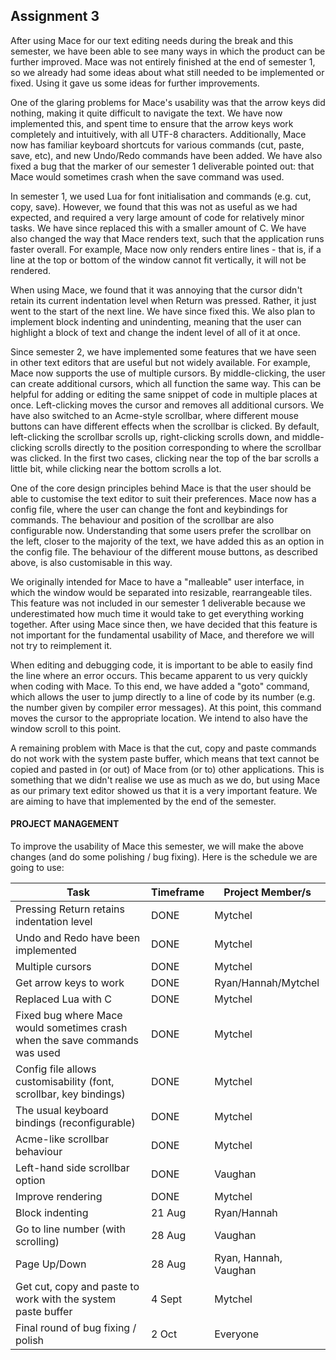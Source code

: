 ## Assignment 3

After using Mace for our text editing needs during the break and this semester, we have been able to see many ways in which the product can be further improved. Mace was not entirely finished at the end of semester 1, so we already had some ideas about what still needed to be implemented or fixed. Using it gave us some ideas for further improvements.

One of the glaring problems for Mace's usability was that the arrow keys did nothing, making it quite difficult to navigate the text. We have now implemented this, and spent time to ensure that the arrow keys work completely and intuitively, with all UTF-8 characters. Additionally, Mace now has familiar keyboard shortcuts for various commands (cut, paste, save, etc), and new Undo/Redo commands have been added. We have also fixed a bug that the marker of our semester 1 deliverable pointed out: that Mace would sometimes crash when the save command was used.

In semester 1, we used Lua for font initialisation and commands (e.g. cut, copy, save). However, we found that this was not as useful as we had expected, and required a very large amount of code for relatively minor tasks. We have since replaced this with a smaller amount of C. We have also changed the way that Mace renders text, such that the application runs faster overall. For example, Mace now only renders entire lines - that is, if a line at the top or bottom of the window cannot fit vertically, it will not be rendered.

When using Mace, we found that it was annoying that the cursor didn't retain its current indentation level when Return was pressed. Rather, it just went to the start of the next line. We have since fixed this. We also plan to implement block indenting and unindenting, meaning that the user can highlight a block of text and change the indent level of all of it at once.

Since semester 2, we have implemented some features that we have seen in other text editors that are useful but not widely available. For example, Mace now supports the use of multiple cursors. By middle-clicking, the user can create additional cursors, which all function the same way. This can be helpful for adding or editing the same snippet of code in multiple places at once. Left-clicking moves the cursor and removes all additional cursors. We have also switched to an Acme-style scrollbar, where different mouse buttons can have different effects when the scrollbar is clicked. By default, left-clicking the scrollbar scrolls up, right-clicking scrolls down, and middle-clicking scrolls directly to the position corresponding to where the scrollbar was clicked. In the first two cases, clicking near the top of the bar scrolls a little bit, while clicking near the bottom scrolls a lot.

One of the core design principles behind Mace is that the user should be able to customise the text editor to suit their preferences. Mace now has a config file, where the user can change the font and keybindings for commands. The behaviour and position of the scrollbar are also configurable now. Understanding that some users prefer the scrollbar on the left, closer to the majority of the text, we have added this as an option in the config file. The behaviour of the different mouse buttons, as described above, is also customisable in this way.

We originally intended for Mace to have a "malleable" user interface, in which the window would be separated into resizable, rearrangeable tiles. This feature was not included in our semester 1 deliverable because we underestimated how much time it would take to get everything working together. After using Mace since then, we have decided that this feature is not important for the fundamental usability of Mace, and therefore we will not try to reimplement it.

When editing and debugging code, it is important to be able to easily find the line where an error occurs. This became apparent to us very quickly when coding with Mace. To this end, we have added a "goto" command, which allows the user to jump directly to a line of code by its number (e.g. the number given by compiler error messages). At this point, this command moves the cursor to the appropriate location. We intend to also have the window scroll to this point.

A remaining problem with Mace is that the cut, copy and paste commands do not work with the system paste buffer, which means that text cannot be copied and pasted in (or out) of Mace from (or to) other applications. This is something that we didn't realise we use as much as we do, but using Mace as our primary text editor showed us that it is a very important feature. We are aiming to have that implemented by the end of the semester.

#### PROJECT MANAGEMENT

To improve the usability of Mace this semester, we will make the above changes (and do some polishing / bug fixing). Here is the schedule we are going to use:

Task | Timeframe | Project Member/s
--- | --- | ---
Pressing Return retains indentation level | DONE | Mytchel
Undo and Redo have been implemented | DONE | Mytchel
Multiple cursors | DONE | Mytchel
Get arrow keys to work | DONE | Ryan/Hannah/Mytchel
Replaced Lua with C | DONE | Mytchel
Fixed bug where Mace would sometimes crash when the save commands was used | DONE | Mytchel
Config file allows customisability (font, scrollbar, key bindings) | DONE | Mytchel
The usual keyboard bindings (reconfigurable) | DONE | Mytchel
Acme-like scrollbar behaviour | DONE | Mytchel
Left-hand side scrollbar option | DONE | Vaughan
Improve rendering | DONE | Mytchel
Block indenting | 21 Aug | Ryan/Hannah
Go to line number (with scrolling) | 28 Aug | Vaughan
Page Up/Down | 28 Aug | Ryan, Hannah, Vaughan
Get cut, copy and paste to work with the system paste buffer | 4 Sept | Mytchel
Final round of bug fixing / polish | 2 Oct | Everyone

